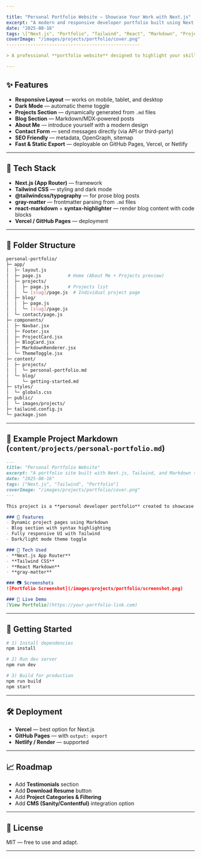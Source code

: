 ```yaml
---

title: "Personal Portfolio Website — Showcase Your Work with Next.js"
excerpt: "A modern and responsive developer portfolio built using Next.js, Tailwind CSS, and Markdown content. Features dark mode, projects, blog, and contact section."
date: "2025-08-16"
tags: \["Next.js", "Portfolio", "Tailwind", "React", "Markdown", "Project"]
coverImage: "/images/projects/portfolio/cover.png"
--------------------------------------------------

> A professional **portfolio website** designed to highlight your skills, showcase projects, and share blog posts — built with **Next.js App Router**, **Tailwind CSS**, and **MDX/Markdown**.

---
```


## ✨ Features

* **Responsive Layout** — works on mobile, tablet, and desktop
* **Dark Mode** — automatic theme toggle
* **Projects Section** — dynamically generated from `.md` files
* **Blog Section** — Markdown/MDX-powered posts
* **About Me** — introduce yourself with a modern design
* **Contact Form** — send messages directly (via API or third-party)
* **SEO Friendly** — metadata, OpenGraph, sitemap
* **Fast & Static Export** — deployable on GitHub Pages, Vercel, or Netlify

---

## 🧱 Tech Stack

* **Next.js (App Router)** — framework
* **Tailwind CSS** — styling and dark mode
* **@tailwindcss/typography** — for prose blog posts
* **gray-matter** — frontmatter parsing from `.md` files
* **react-markdown** + **syntax-highlighter** — render blog content with code blocks
* **Vercel / GitHub Pages** — deployment

---

## 📂 Folder Structure

```bash
personal-portfolio/
├─ app/
│  ├─ layout.js
│  ├─ page.js          # Home (About Me + Projects preview)
│  ├─ projects/
│  │  ├─ page.js       # Projects list
│  │  └─ [slug]/page.js  # Individual project page
│  ├─ blog/
│  │  ├─ page.js
│  │  └─ [slug]/page.js
│  └─ contact/page.js
├─ components/
│  ├─ Navbar.jsx
│  ├─ Footer.jsx
│  ├─ ProjectCard.jsx
│  ├─ BlogCard.jsx
│  ├─ MarkdownRenderer.jsx
│  └─ ThemeToggle.jsx
├─ content/
│  ├─ projects/
│  │  └─ personal-portfolio.md
│  └─ blog/
│     └─ getting-started.md
├─ styles/
│  └─ globals.css
├─ public/
│  └─ images/projects/
├─ tailwind.config.js
└─ package.json
```

---

## 🔑 Example Project Markdown (`content/projects/personal-portfolio.md`)

```md
---
title: "Personal Portfolio Website"
excerpt: "A portfolio site built with Next.js, Tailwind, and Markdown to showcase my work and blog posts."
date: "2025-08-16"
tags: ["Next.js", "Tailwind", "Portfolio"]
coverImage: "/images/projects/portfolio/cover.png"
---

This project is a **personal developer portfolio** created to showcase my projects, blog posts, and skills in web development.

### 🚀 Features
- Dynamic project pages using Markdown  
- Blog section with syntax highlighting  
- Fully responsive UI with Tailwind  
- Dark/light mode theme toggle  

### 📌 Tech Used
- **Next.js App Router**  
- **Tailwind CSS**  
- **React Markdown**  
- **gray-matter**  

### 📷 Screenshots
![Portfolio Screenshot](/images/projects/portfolio/screenshot.png)

### 🔗 Live Demo
[View Portfolio](https://your-portfolio-link.com)
```

---

## 🚀 Getting Started

```bash
# 1) Install dependencies
npm install

# 2) Run dev server
npm run dev

# 3) Build for production
npm run build
npm start
```

---

## 🛠️ Deployment

* **Vercel** — best option for Next.js
* **GitHub Pages** — with `output: export`
* **Netlify / Render** — supported

---

## 📈 Roadmap

* Add **Testimonials** section
* Add **Download Resume** button
* Add **Project Categories & Filtering**
* Add **CMS (Sanity/Contentful)** integration option

---

## 📜 License

MIT — free to use and adapt.

---

